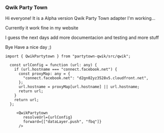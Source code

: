 ### Qwik Party Town

Hi everyone!
It is a Alpha version Qwik Party Town adapter
I'm working...

Currently it work fine in my website

I guess the next days add more documentacion and testing and more stuff

Bye Have a nice day ;)

```
import { QwikPartytown } from "partytown-qwik/src/qwik";

  const urlConfig = function (url: any) {
    if (url.hostname === "connect.facebook.net") {
      const proxyMap: any = {
        "connect.facebook.net": "d2gn02yz3528v5.cloudfront.net",
      };
      url.hostname = proxyMap[url.hostname] || url.hostname;
      return url;
    }
    return url;
  };

     <QwikPartytown
        resolveUrl={urlConfig}
        forward={["dataLayer.push", "fbq"]}
      />
```
